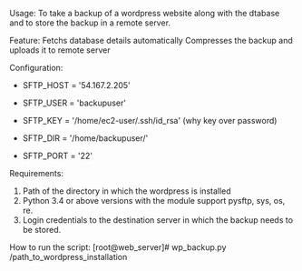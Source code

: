 Usage:
To take a backup of a wordpress website along with the dtabase and to store the backup in a remote server.

Feature:
Fetchs database details automatically
Compresses the backup and uploads it to remote server

Configuration:

* SFTP_HOST = '54.167.2.205'       

* SFTP_USER = 'backupuser'

* SFTP_KEY = '/home/ec2-user/.ssh/id_rsa' (why key over password)

* SFTP_DIR = '/home/backupuser/'

* SFTP_PORT = '22'

Requirements:
1) Path of the directory in which the wordpress is installed 
2) Python 3.4 or above versions with the module support pysftp, sys, os, re.
3) Login credentials to the destination server in which the backup needs to be stored.

How to run the script:
[root@web_server]# wp_backup.py  /path_to_wordpress_installation
